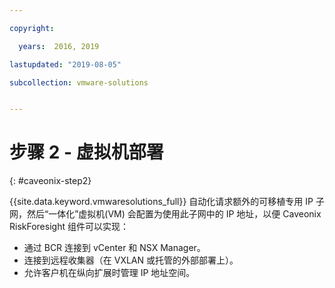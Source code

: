 ```yaml
---

copyright:

  years:  2016, 2019

lastupdated: "2019-08-05"

subcollection: vmware-solutions


---
```


# 步骤 2 - 虚拟机部署
{: #caveonix-step2}

{{site.data.keyword.vmwaresolutions_full}} 自动化请求额外的可移植专用 IP 子网，然后“一体化”虚拟机(VM) 会配置为使用此子网中的 IP 地址，以便 Caveonix RiskForesight 组件可以实现：

- 通过 BCR 连接到 vCenter 和 NSX Manager。
- 连接到远程收集器（在 VXLAN 或托管的外部部署上）。
- 允许客户机在纵向扩展时管理 IP 地址空间。
